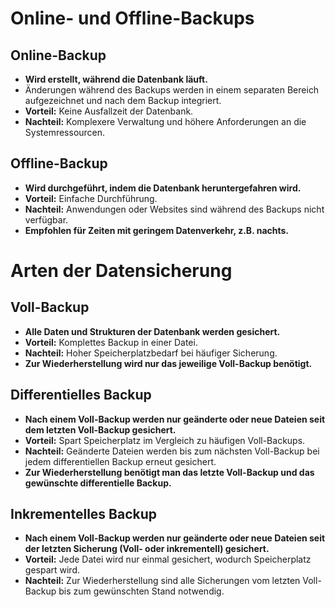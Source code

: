# Online- und Offline-Backups

## Online-Backup

- **Wird erstellt, während die Datenbank läuft.**
- Änderungen während des Backups werden in einem separaten Bereich aufgezeichnet und nach dem Backup integriert.
- **Vorteil:** Keine Ausfallzeit der Datenbank.
- **Nachteil:** Komplexere Verwaltung und höhere Anforderungen an die Systemressourcen.

## Offline-Backup

- **Wird durchgeführt, indem die Datenbank heruntergefahren wird.**
- **Vorteil:** Einfache Durchführung.
- **Nachteil:** Anwendungen oder Websites sind während des Backups nicht verfügbar.
- **Empfohlen für Zeiten mit geringem Datenverkehr, z.B. nachts.**

# Arten der Datensicherung

## Voll-Backup

- **Alle Daten und Strukturen der Datenbank werden gesichert.**
- **Vorteil:** Komplettes Backup in einer Datei.
- **Nachteil:** Hoher Speicherplatzbedarf bei häufiger Sicherung.
- **Zur Wiederherstellung wird nur das jeweilige Voll-Backup benötigt.**

## Differentielles Backup

- **Nach einem Voll-Backup werden nur geänderte oder neue Dateien seit dem letzten Voll-Backup gesichert.**
- **Vorteil:** Spart Speicherplatz im Vergleich zu häufigen Voll-Backups.
- **Nachteil:** Geänderte Dateien werden bis zum nächsten Voll-Backup bei jedem differentiellen Backup erneut gesichert.
- **Zur Wiederherstellung benötigt man das letzte Voll-Backup und das gewünschte differentielle Backup.**

## Inkrementelles Backup

- **Nach einem Voll-Backup werden nur geänderte oder neue Dateien seit der letzten Sicherung (Voll- oder inkrementell) gesichert.**
- **Vorteil:** Jede Datei wird nur einmal gesichert, wodurch Speicherplatz gespart wird.
- **Nachteil:** Zur Wiederherstellung sind alle Sicherungen vom letzten Voll-Backup bis zum gewünschten Stand notwendig.

